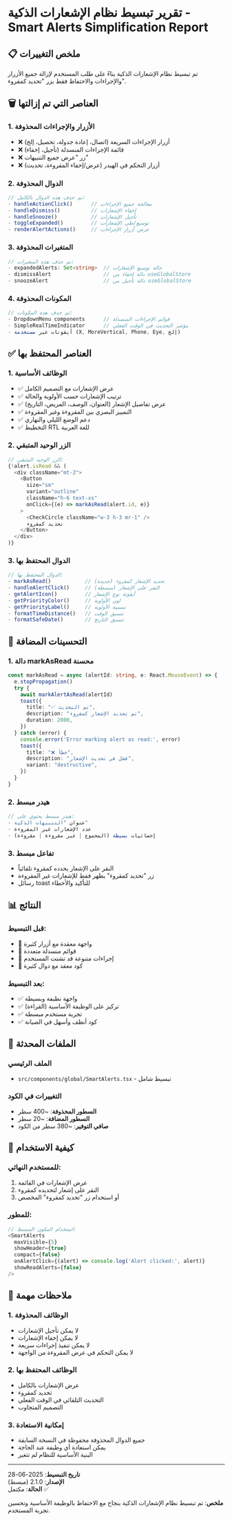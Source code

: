 # تقرير تبسيط نظام الإشعارات الذكية - Smart Alerts Simplification Report

## 📋 ملخص التغييرات

تم تبسيط نظام الإشعارات الذكية بناءً على طلب المستخدم لإزالة جميع الأزرار والإجراءات والاحتفاظ فقط بزر "تحديد كمقروء".

## 🗑️ العناصر التي تم إزالتها

### 1. الأزرار والإجراءات المحذوفة
- ❌ أزرار الإجراءات السريعة (اتصال، إعادة جدولة، تحصيل، إلخ)
- ❌ قائمة الإجراءات المنسدلة (تأجيل، إخفاء)
- ❌ زر "عرض جميع التنبيهات"
- ❌ أزرار التحكم في الهيدر (عرض/إخفاء المقروءة، تحديث)

### 2. الدوال المحذوفة
```typescript
// تم حذف هذه الدوال بالكامل:
- handleActionClick()      // معالجة جميع الإجراءات
- handleDismiss()          // إخفاء الإشعارات
- handleSnooze()           // تأجيل الإشعارات
- toggleExpanded()         // توسيع/طي الإشعارات
- renderAlertActions()     // عرض أزرار الإجراءات
```

### 3. المتغيرات المحذوفة
```typescript
// تم حذف هذه المتغيرات:
- expandedAlerts: Set<string>  // حالة توسيع الإشعارات
- dismissAlert                 // دالة إخفاء من useGlobalStore
- snoozeAlert                  // دالة تأجيل من useGlobalStore
```

### 4. المكونات المحذوفة
```typescript
// تم حذف هذه المكونات:
- DropdownMenu components      // قوائم الإجراءات المنسدلة
- SimpleRealTimeIndicator      // مؤشر التحديث في الوقت الفعلي
- أيقونات غير مستخدمة (X, MoreVertical, Phone, Eye, إلخ)
```

## ✅ العناصر المحتفظ بها

### 1. الوظائف الأساسية
- ✅ عرض الإشعارات مع التصميم الكامل
- ✅ ترتيب الإشعارات حسب الأولوية والحالة
- ✅ عرض تفاصيل الإشعار (العنوان، الوصف، المريض، التاريخ)
- ✅ التمييز البصري بين المقروءة وغير المقروءة
- ✅ دعم الوضع الليلي والنهاري
- ✅ التخطيط RTL للغة العربية

### 2. الزر الوحيد المتبقي
```typescript
// الزر الوحيد المتبقي:
{!alert.isRead && (
  <div className="mt-2">
    <Button
      size="sm"
      variant="outline"
      className="h-6 text-xs"
      onClick={(e) => markAsRead(alert.id, e)}
    >
      <CheckCircle className="w-3 h-3 mr-1" />
      تحديد كمقروء
    </Button>
  </div>
)}
```

### 3. الدوال المحتفظ بها
```typescript
// الدوال المحتفظ بها:
- markAsRead()           // تحديد الإشعار كمقروء (جديدة)
- handleAlertClick()     // النقر على الإشعار (مبسطة)
- getAlertIcon()         // أيقونة نوع الإشعار
- getPriorityColor()     // لون الأولوية
- getPriorityLabel()     // تسمية الأولوية
- formatTimeDistance()   // تنسيق الوقت
- formatSafeDate()       // تنسيق التاريخ
```

## 🎨 التحسينات المضافة

### 1. دالة markAsRead محسنة
```typescript
const markAsRead = async (alertId: string, e: React.MouseEvent) => {
  e.stopPropagation()
  try {
    await markAlertAsRead(alertId)
    toast({
      title: "✅ تم التحديث",
      description: "تم تحديد الإشعار كمقروء",
      duration: 2000,
    })
  } catch (error) {
    console.error('Error marking alert as read:', error)
    toast({
      title: "❌ خطأ",
      description: "فشل في تحديث الإشعار",
      variant: "destructive",
    })
  }
}
```

### 2. هيدر مبسط
```typescript
// هيدر مبسط يحتوي على:
- عنوان "التنبيهات الذكية"
- عدد الإشعارات غير المقروءة
- إحصائيات بسيطة (المجموع | غير مقروءة | مقروءة)
```

### 3. تفاعل مبسط
- النقر على الإشعار يحدده كمقروء تلقائياً
- زر "تحديد كمقروء" يظهر فقط للإشعارات غير المقروءة
- رسائل toast للتأكيد والأخطاء

## 📊 النتائج

### قبل التبسيط:
- 🔴 واجهة معقدة مع أزرار كثيرة
- 🔴 قوائم منسدلة متعددة
- 🔴 إجراءات متنوعة قد تشتت المستخدم
- 🔴 كود معقد مع دوال كثيرة

### بعد التبسيط:
- ✅ واجهة نظيفة وبسيطة
- ✅ تركيز على الوظيفة الأساسية (القراءة)
- ✅ تجربة مستخدم مبسطة
- ✅ كود أنظف وأسهل في الصيانة

## 🔧 الملفات المحدثة

### الملف الرئيسي
- `src/components/global/SmartAlerts.tsx` - تبسيط شامل

### التغييرات في الكود
- **السطور المحذوفة**: ~400 سطر
- **السطور المضافة**: ~20 سطر
- **صافي التوفير**: ~380 سطر من الكود

## 🚀 كيفية الاستخدام

### للمستخدم النهائي:
1. عرض الإشعارات في القائمة
2. النقر على إشعار لتحديده كمقروء
3. أو استخدام زر "تحديد كمقروء" المخصص

### للمطور:
```typescript
// استخدام المكون المبسط:
<SmartAlerts 
  maxVisible={5}
  showHeader={true}
  compact={false}
  onAlertClick={(alert) => console.log('Alert clicked:', alert)}
  showReadAlerts={false}
/>
```

## 📝 ملاحظات مهمة

### 1. الوظائف المحذوفة
- لا يمكن تأجيل الإشعارات
- لا يمكن إخفاء الإشعارات
- لا يمكن تنفيذ إجراءات سريعة
- لا يمكن التحكم في عرض المقروءة من الواجهة

### 2. الوظائف المحتفظ بها
- عرض الإشعارات بالكامل
- تحديد كمقروء
- التحديث التلقائي في الوقت الفعلي
- التصميم المتجاوب

### 3. إمكانية الاستعادة
- جميع الدوال المحذوفة محفوظة في النسخة السابقة
- يمكن استعادة أي وظيفة عند الحاجة
- البنية الأساسية للنظام لم تتغير

---

**تاريخ التبسيط**: 2025-06-28  
**الإصدار**: 2.1.0 (مبسط)  
**الحالة**: مكتمل ✅

**ملخص**: تم تبسيط نظام الإشعارات الذكية بنجاح مع الاحتفاظ بالوظيفة الأساسية وتحسين تجربة المستخدم.
